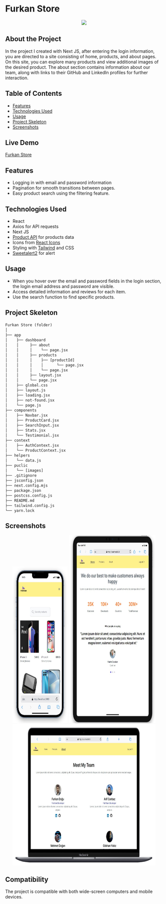 # Furkan Store

<div align="center">
  <img src="./public/furkan-store.gif" />
</div>

## About the Project

In the project I created with Next JS, after entering the login information, you are directed to a site consisting of home, products, and about pages. On this site, you can explore many products and view additional images of the desired product. The about section contains information about our team, along with links to their GitHub and LinkedIn profiles for further interaction.

## Table of Contents

- [Features](#features)
- [Technologies Used](#technologies-used)
- [Usage](#usage)
- [Project Skeleton](#project-skeleton)
- [Screenshots](#screenshots)

## Live Demo

[Furkan Store](https://furkan-store-with-nextjs.vercel.app/)

## Features

- Logging in with email and password information
- Pagination for smooth transitions between pages.
- Easy product search using the filtering feature.

## Technologies Used

- React
- Axios for API requests
- Next JS
- [Product API](https://github.com/furkan-dogu/ProductAPI) for products data
- Icons from [React Icons](https://react-icons.github.io/react-icons/)
- Styling with [Tailwind](https://tailwindcss.com/) and CSS 
- [Sweetalert2](https://sweetalert2.github.io/) for alert 

## Usage

- When you hover over the email and password fields in the login section, the login email address and password are visible.
- Access detailed information and reviews for each item.
- Use the search function to find specific products.

## Project Skeleton

```
Furkan Store (folder)
│
├── app
│    ├── dashboard
│    │     ├── about
│    │     │    └── page.jsx
│    │     ├── products
│    │     │    ├── [productId]
│    │     │    │      └── page.jsx
│    │     │    └── page.jsx
│    │     ├── layout.jsx
│    │     └── page.jsx
│    ├── global.css
│    ├── layout.js
│    ├── loading.jsx
│    ├── not-found.jsx
│    └── page.js
├── components
│    ├── Navbar.jsx
│    ├── ProductCard.jsx
│    ├── SearchInput.jsx
│    ├── Stats.jsx
│    └── Testimonial.jsx 
├── context
│    ├── AuthContext.jsx
│    └── ProductContext.jsx 
├── helpers
│    └── data.js 
├── puclic
│    └── [images] 
├── .gitignore
├── jsconfig.json
├── next.config.mjs
├── package.json
├── postcss.config.js
├── README.md
├── tailwind.config.js
└── yarn.lock
```

## Screenshots

<div align="center">
  <img src="./public/Screenshot_1.jpg"  width="35%" height="500" />
  <img src="./public/Screenshot_2.jpg"  width="55%" height="600" />
  <img src="./public/Screenshot_3.jpg"  width="90.5%" height="450" />
</div>

## Compatibility

The project is compatible with both wide-screen computers and mobile devices.